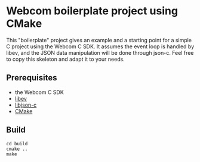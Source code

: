 # Webcom boilerplate project using CMake

This "boilerplate" project gives an example and a starting point for a simple C
project using the Webcom C SDK. It assumes the event loop is handled by libev,
and the JSON data manipulation will be done through json-c. Feel free to copy
this skeleton and adapt it to your needs.

## Prerequisites

- the Webcom C SDK
- [libev](http://software.schmorp.de/pkg/libev.html)
- [libjson-c](https://github.com/json-c/json-c)
- [CMake](https://cmake.org/)

## Build

```
cd build
cmake ..
make
```

